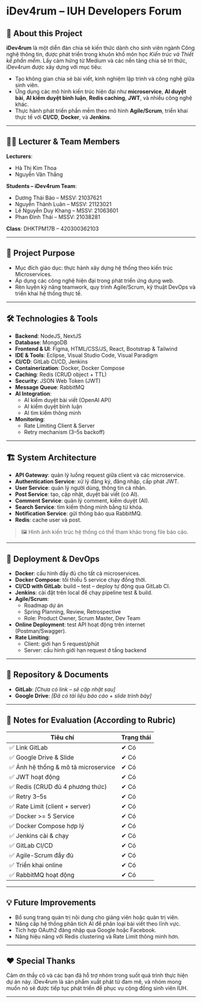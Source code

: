 # iDev4rum – IUH Developers Forum

## 📝 About this Project

**iDev4rum** là một diễn đàn chia sẻ kiến thức dành cho sinh viên ngành Công nghệ thông tin, được phát triển trong khuôn khổ môn học *Kiến trúc và Thiết kế phần mềm*. Lấy cảm hứng từ Medium và các nền tảng chia sẻ tri thức, iDev4rum được xây dựng với mục tiêu:

- Tạo không gian chia sẻ bài viết, kinh nghiệm lập trình và công nghệ giữa sinh viên.
- Ứng dụng các mô hình kiến trúc hiện đại như **microservice**, **AI duyệt bài**, **AI kiểm duyệt bình luận**, **Redis caching**, **JWT**, và nhiều công nghệ khác.
- Thực hành phát triển phần mềm theo mô hình **Agile/Scrum**, triển khai thực tế với **CI/CD**, **Docker**, và **Jenkins**.

---

## 👨‍🏫 Lecturer & Team Members

**Lecturers**:
- Hà Thị Kim Thoa  
- Nguyễn Văn Thắng

**Students – iDev4rum Team**:
- Dương Thái Bảo – MSSV: 21037621
- Nguyễn Thành Luân – MSSV: 21123021
- Lê Nguyễn Duy Khang – MSSV: 21063601
- Phan Đình Thái – MSSV: 21038281

**Class**: DHKTPM17B – 420300362103

---

## 🎯 Project Purpose

- Mục đích giáo dục: thực hành xây dựng hệ thống theo kiến trúc Microservices.
- Áp dụng các công nghệ hiện đại trong phát triển ứng dụng web.
- Rèn luyện kỹ năng teamwork, quy trình Agile/Scrum, kỹ thuật DevOps và triển khai hệ thống thực tế.

---

## 🛠️ Technologies & Tools

- **Backend**: NodeJS, NextJS
- **Database**: MongoDB
- **Frontend & UI**: Figma, HTML/CSS/JS, React, Bootstrap & Tailwind
- **IDE & Tools**: Eclipse, Visual Studio Code, Visual Paradigm
- **CI/CD**: GitLab CI/CD, Jenkins
- **Containerization**: Docker, Docker Compose
- **Caching**: Redis (CRUD object + TTL)
- **Security**: JSON Web Token (JWT)
- **Message Queue**: RabbitMQ
- **AI Integration**:
  - AI kiểm duyệt bài viết (OpenAI API)
  - AI kiểm duyệt bình luận
  - AI tìm kiếm thông minh
- **Monitoring**:
  - Rate Limiting Client & Server
  - Retry mechanism (3–5s backoff)

---

## 🏗️ System Architecture

- **API Gateway**: quản lý luồng request giữa client và các microservice.
- **Authentication Service**: xử lý đăng ký, đăng nhập, cấp phát JWT.
- **User Service**: quản lý người dùng, thông tin cá nhân.
- **Post Service**: tạo, cập nhật, duyệt bài viết (có AI).
- **Comment Service**: quản lý comment, kiểm duyệt (AI).
- **Search Service**: tìm kiếm thông minh bằng từ khóa.
- **Notification Service**: gửi thông báo qua RabbitMQ.
- **Redis**: cache user và post.

> 🖼️ Hình ảnh kiến trúc hệ thống có thể tham khảo trong file báo cáo.

---

## 🚀 Deployment & DevOps

- **Docker**: cấu hình đầy đủ cho tất cả microservices.
- **Docker Compose**: tối thiểu 5 service chạy đồng thời.
- **CI/CD with GitLab**: build – test – deploy tự động qua GitLab CI.
- **Jenkins**: cài đặt trên local để chạy pipeline test & build.
- **Agile/Scrum**:
  - Roadmap dự án
  - Spring Planning, Review, Retrospective
  - Role: Product Owner, Scrum Master, Dev Team
- **Online Deployment**: test API hoạt động trên internet (Postman/Swagger).
- **Rate Limiting**:
  - Client: giới hạn 5 request/phút
  - Server: cấu hình giới hạn request ở tầng backend

---

## 📂 Repository & Documents

- **GitLab**: _[Chưa có link – sẽ cập nhật sau]_
- **Google Drive**: _[Đã có tài liệu báo cáo + slide trình bày]_

---

## 📌 Notes for Evaluation (According to Rubric)

| Tiêu chí | Trạng thái |
|---------|------------|
| ✅ Link GitLab | ✔ Có |
| ✅ Google Drive & Slide | ✔ Có |
| ✅ Ảnh hệ thống & mô tả microservice | ✔ Có |
| ✅ JWT hoạt động | ✔ Có |
| ✅ Redis (CRUD đủ 4 phương thức) | ✔ Có |
| ✅ Retry 3–5s | ✔ Có |
| ✅ Rate Limit (client + server) | ✔ Có |
| ✅ Docker >= 5 Service | ✔ Có |
| ✅ Docker Compose hợp lý | ✔ Có |
| ✅ Jenkins cài & chạy | ✔ Có |
| ✅ GitLab CI/CD | ✔ Có |
| ✅ Agile-Scrum đầy đủ | ✔ Có |
| ✅ Triển khai online | ✔ Có |
| ✅ RabbitMQ hoạt động | ✔ Có |

---

## 💡 Future Improvements

- Bổ sung trang quản trị nội dung cho giảng viên hoặc quản trị viên.
- Nâng cấp hệ thống phân tích AI để phân loại bài viết theo lĩnh vực.
- Tích hợp OAuth2 đăng nhập qua Google hoặc Facebook.
- Nâng hiệu năng với Redis clustering và Rate Limit thông minh hơn.

---

## ❤️ Special Thanks

Cảm ơn thầy cô và các bạn đã hỗ trợ nhóm trong suốt quá trình thực hiện dự án này. iDev4rum là sản phẩm xuất phát từ đam mê, và nhóm mong muốn nó sẽ được tiếp tục phát triển để phục vụ cộng đồng sinh viên IUH.

---

